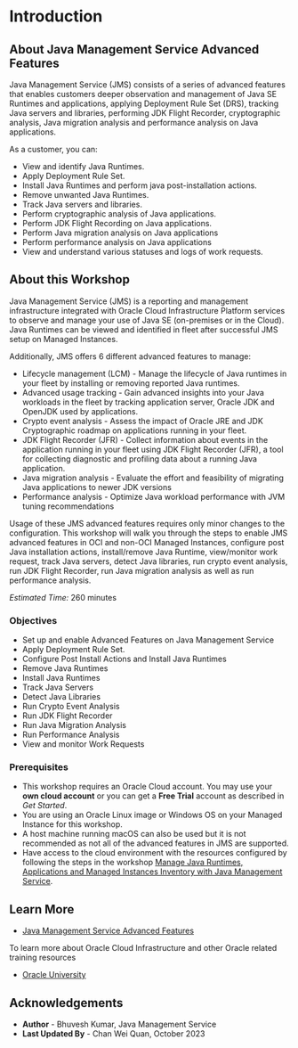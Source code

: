 # Introduction

## About Java Management Service Advanced Features

Java Management Service (JMS) consists of a series of advanced features that enables customers deeper observation and management of Java SE Runtimes and applications, applying Deployment Rule Set (DRS), tracking Java servers and libraries, performing JDK Flight Recorder, cryptographic analysis, Java migration analysis and performance analysis on Java applications.

As a customer, you can:
  * View and identify Java Runtimes.
  * Apply Deployment Rule Set.
  * Install Java Runtimes and perform java post-installation actions.
  * Remove unwanted Java Runtimes.
  * Track Java servers and libraries.
  * Perform cryptographic analysis of Java applications.
  * Perform JDK Flight Recording on Java applications.
  * Perform Java migration analysis on Java applications
  * Perform performance analysis on Java applications
  * View and understand various statuses and logs of work requests.

## About this Workshop

Java Management Service (JMS) is a reporting and management infrastructure integrated with Oracle Cloud Infrastructure Platform services to observe and manage your use of Java SE (on-premises or in the Cloud). Java Runtimes can be viewed and identified in fleet after successful JMS setup on Managed Instances. 

Additionally, JMS offers 6 different advanced features to manage:
  * Lifecycle management (LCM) - Manage the lifecycle of Java runtimes in your fleet by installing or removing reported Java runtimes.
  * Advanced usage tracking - Gain advanced insights into your Java workloads in the fleet by tracking application server, Oracle JDK and OpenJDK used by applications. 
  * Crypto event analysis - Assess the impact of Oracle JRE and JDK Cryptographic roadmap on applications running in your fleet.
  * JDK Flight Recorder (JFR) - Collect information about events in the application running in your fleet using JDK Flight Recorder (JFR), a tool for collecting diagnostic and profiling data about a running Java application.
  * Java migration analysis - Evaluate the effort and feasibility of migrating Java applications to newer JDK versions
  * Performance analysis - Optimize Java workload performance with JVM tuning recommendations

Usage of these JMS advanced features requires only minor changes to the configuration. This workshop will walk you through the steps to enable JMS advanced features in OCI and non-OCI Managed Instances, configure post Java installation actions, install/remove Java Runtime, view/monitor work request, track Java servers, detect Java libraries, run crypto event analysis, run JDK Flight Recorder, run Java migration analysis as well as run performance analysis. 

_Estimated Time:_ 260 minutes

### Objectives

* Set up and enable Advanced Features on Java Management Service
* Apply Deployment Rule Set.
* Configure Post Install Actions and Install Java Runtimes
* Remove Java Runtimes
* Install Java Runtimes
* Track Java Servers
* Detect Java Libraries
* Run Crypto Event Analysis
* Run JDK Flight Recorder
* Run Java Migration Analysis
* Run Performance Analysis
* View and monitor Work Requests


### Prerequisites

  * This workshop requires an Oracle Cloud account. You may use your **own cloud account** or you can get a **Free Trial** account as described in *Get Started*.
  * You are using an Oracle Linux image or Windows OS on your Managed Instance for this workshop.
  * A host machine running macOS can also be used but it is not recommended as not all of the advanced features in JMS are supported.
  * Have access to the cloud environment with the resources configured by following the steps in the workshop [Manage Java Runtimes, Applications and Managed Instances Inventory with Java Management Service](https://apexapps.oracle.com/pls/apex/dbpm/r/livelabs/view-workshop?wid=912).

## Learn More

* [Java Management Service Advanced Features](https://docs.oracle.com/en-us/iaas/jms/doc/advanced-features.html)

To learn more about Oracle Cloud Infrastructure and other Oracle related training resources
* [Oracle University](https://mylearn.oracle.com/ou/home)

## Acknowledgements
* **Author** - Bhuvesh Kumar, Java Management Service
* **Last Updated By** - Chan Wei Quan, October 2023
